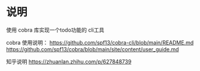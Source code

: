 # 说明
使用 cobra 库实现一个todo功能的 cli工具

cobra 使用说明：
https://github.com/spf13/cobra-cli/blob/main/README.md
https://github.com/spf13/cobra/blob/main/site/content/user_guide.md

知乎说明
https://zhuanlan.zhihu.com/p/627848739